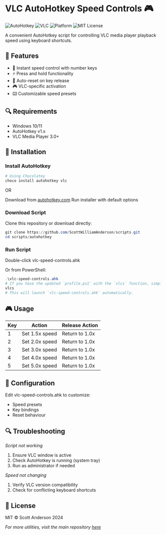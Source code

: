 # VLC AutoHotkey Speed Controls 🎮

<img alt="AutoHotkey" src="https://img.shields.io/badge/AutoHotkey-1.x-green.svg">
<img alt="VLC" src="https://img.shields.io/badge/VLC-3.0+-orange.svg">
<img alt="Platform" src="https://img.shields.io/badge/Platform-Windows-blue.svg">
<img alt="MIT License" src="https://img.shields.io/badge/License-MIT-yellow.svg">


A convenient AutoHotkey script for controlling VLC media player playback speed using keyboard shortcuts.

## 📌 Features
- 🎯 Instant speed control with number keys
- ⚡ Press and hold functionality
- 🔄 Auto-reset on key release
- 🎮 VLC-specific activation
- ⌨️ Customizable speed presets

## 🔍 Requirements
- Windows 10/11
- AutoHotkey v1.x
- VLC Media Player 3.0+

## 🚀 Installation

### Install AutoHotkey

```powershell
# Using Chocolatey
choco install autohotkey vlc
```
OR

Download from [autohotkey.com](https://www.autohotkey.com/)
Run installer with default options


### Download Script

Clone this repository or download directly:
```powershell 
git clone https://github.com/ScottWilliamAnderson/scripts.git 
cd scripts/autohotkey
```

### Run Script

Double-click vlc-speed-controls.ahk

Or from PowerShell:

```powershell 
.\vlc-speed-controls.ahk
# If you have the updated `profile.ps1` with the `vlcs` function, simply type:
vlcs
# This will launch `vlc-speed-controls.ahk` automatically.
```

## 🎮 Usage

| Key | Action         | Release Action |
|-----|----------------|----------------|
| 1   | Set 1.5x speed | Return to 1.0x |
| 2   | Set 2.0x speed | Return to 1.0x |
| 3   | Set 3.0x speed | Return to 1.0x |
| 4   | Set 4.0x speed | Return to 1.0x |
| 5   | Set 5.0x speed | Return to 1.0x |

## 🔧 Configuration
Edit vlc-speed-controls.ahk to customize:

- Speed presets
- Key bindings
- Reset behaviour

## 🔍 Troubleshooting
*Script not working*

1. Ensure VLC window is active
2. Check AutoHotkey is running (system tray)
3. Run as administrator if needed


*Speed not changing*

1. Verify VLC version compatibility
2. Check for conflicting keyboard shortcuts

## 📝 License
MIT © Scott Anderson 2024

*For more utilities, visit the main repository [here](../README.md)*